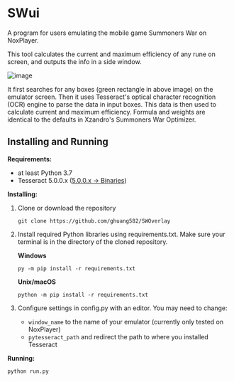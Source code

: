 # SWui
A program for users emulating the mobile game Summoners War on NoxPlayer.

This tool calculates the current and maximum efficiency of any rune on screen, and outputs the info in a side window.

![image](https://user-images.githubusercontent.com/61902949/152159171-aa3bf945-1234-4ae5-baf2-4b2c306ed194.png)

It first searches for any boxes (green rectangle in above image) on the emulator screen. Then it uses Tesseract's optical character recognition (OCR) engine to parse the data in input boxes. This data is then used to calculate current and maximum efficiency. Formula and weights are identical to the defaults in Xzandro's Summoners War Optimizer.

## Installing and Running
**Requirements:**
- at least Python 3.7
- Tesseract 5.0.0.x ([5.0.0.x -> Binaries](https://github.com/tesseract-ocr/tessdoc))

**Installing:**
1. Clone or download the repository
    ```
    git clone https://github.com/ghuang582/SWOverlay
    ```
2. Install required Python libraries using requirements.txt. Make sure your terminal is in the directory of the cloned repository.

    **Windows**
    ```
    py -m pip install -r requirements.txt
    ```
    
    **Unix/macOS**
    ```
    python -m pip install -r requirements.txt
    ```
3. Configure settings in config.py with an editor. You may need to change:
    - ```window_name``` to the name of your emulator (currently only tested on NoxPlayer)
    - ```pytesseract_path``` and redirect the path to where you installed Tesseract
    
**Running:**
```
python run.py
```


